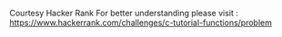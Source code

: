 Courtesy Hacker Rank
For better understanding please visit : https://www.hackerrank.com/challenges/c-tutorial-functions/problem
